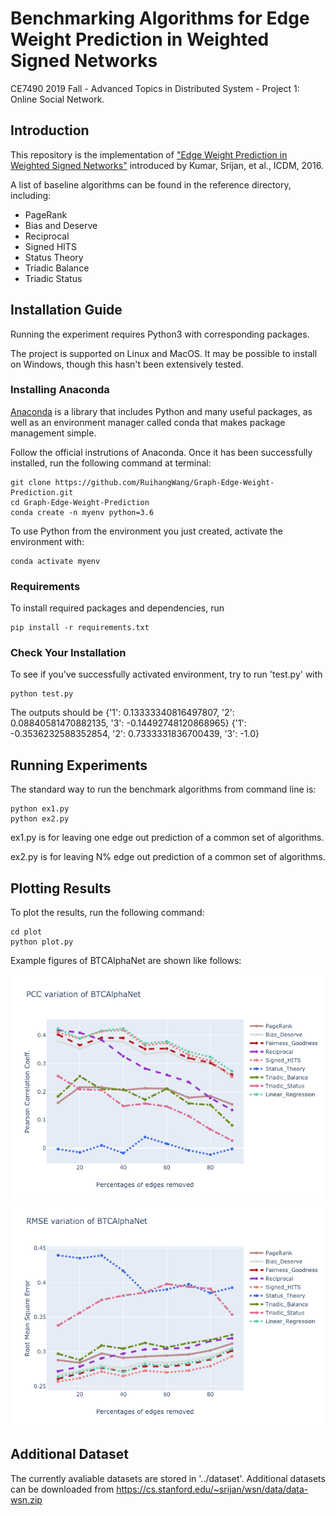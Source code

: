 # Benchmarking Algorithms for Edge Weight Prediction in Weighted Signed Networks

CE7490 2019 Fall - Advanced Topics in Distributed System - Project 1: Online Social Network.

## Introduction
This repository is the implementation of ["Edge Weight Prediction in Weighted Signed
Networks"](https://cs.stanford.edu/~srijan/wsn/) introduced by Kumar, Srijan, et al., ICDM, 2016.

A list of baseline algorithms can be found in the reference directory, including:

* PageRank
* Bias and Deserve
* Reciprocal
* Signed HITS
* Status Theory
* Triadic Balance 
* Triadic Status 

## Installation Guide
Running the experiment requires Python3 with corresponding packages.

The project is supported on Linux and MacOS. It may be possible to install on Windows, though this hasn't been extensively tested.

### Installing Anaconda
[Anaconda](https://www.anaconda.com/distribution/) is a library that includes Python and many useful packages, as well as an environment manager called conda that makes package management simple.

Follow the official instrutions of Anaconda. Once it has been successfully installed, run the following command at terminal:

```
git clone https://github.com/RuihangWang/Graph-Edge-Weight-Prediction.git
cd Graph-Edge-Weight-Prediction
conda create -n myenv python=3.6
```

To use Python from the environment you just created, activate the environment with:

```
conda activate myenv
```

### Requirements
To install required packages and dependencies, run

```
pip install -r requirements.txt
```

### Check Your Installation
To see if you've successfully activated environment, try to run 'test.py' with

```
python test.py
```

The outputs should be {'1': 0.13333340816497807, '2': 0.08840581470882135, '3': -0.14492748120868965} {'1': -0.3536232588352854, '2': 0.7333331836700439, '3': -1.0}

## Running Experiments

The standard way to run the benchmark algorithms from command line is:

```
python ex1.py 
python ex2.py 
```

ex1.py is for leaving one edge out prediction of a common set of algorithms.

ex2.py is for leaving N% edge out prediction of a common set of algorithms.

## Plotting Results
To plot the results, run the following command:

```
cd plot
python plot.py
```

Example figures of BTCAlphaNet are shown like follows:

![result pic](./results/BTCAlphaNet_pcc.png)
![result pic](./results/BTCAlphaNet_rmse.png)

## Additional Dataset
The currently avaliable datasets are stored in '../dataset'. Additional datasets can be downloaded from https://cs.stanford.edu/~srijan/wsn/data/data-wsn.zip
